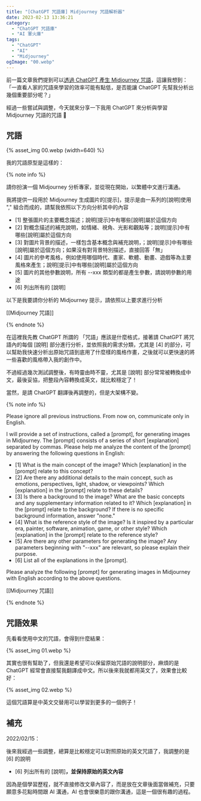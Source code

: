 ```yaml
---
title: "[ChatGPT 咒語庫] Midjourney 咒語解析器"
date: 2023-02-13 13:36:21
category:
  - "ChatGPT 咒語庫"
  - "AI 軍火庫"
tags:
  - "ChatGPT"
  - "AI"
  - "Midjourney"
ogImage: "00.webp"
---
```


前一篇文章我們提到可以[透過 ChatGPT 產生 Midjourney 咒語](https://fullstackladder.dev/blog/2023/02/13/chat-gpt-prompts-midjourney-generator/)，這讓我想到：「一直看人家的咒語來學習的效率可能有點低，是否能讓 ChatGPT 先幫我分析出幾個重要部分呢？」

經過一些嘗試與調整，今天就來分享一下我用 ChatGPT 來分析與學習 Midjourney 咒語的咒語 🤔

<!-- more -->

## 咒語

{% asset_img 00.webp (width=640) %}

我的咒語原型是這樣的：

{% note info %}

請你扮演一個 Midjourney 分析專家，並從現在開始，以繁體中文進行溝通。

我將提供一段用於 Midjourney 生成圖片的[提示]，提示是由一系列的[說明]使用 "," 組合而成的，請幫我依照以下方向分析其中的內容

* [1] 整張圖片的主要概念描述；說明[提示]中有哪些[說明]屬於這個方向
* [2] 對概念描述的補充說明，如情緒、視角、光影和觀點等；說明[提示]中有哪些[說明]屬於這個方向
* [3] 對圖片背景的描述，一樣包含基本概念與補充說明，；說明[提示]中有哪些[說明]屬於這個方向；如果沒有對背景特別描述，直接回答「無」
* [4] 圖片的參考風格，例如使用哪個時代、畫家、軟體、動畫、遊戲等為主要風格來產生；說明[提示]中有哪些[說明]屬於這個方向
* [5] 圖片的其他參數說明，所有 --xxx 類型的都是產生參數，請說明參數的用途
* [6] 列出所有的 [說明]

以下是我要請你分析的 Midjourney 提示，請依照以上要求進行分析

[[Midjourney 咒語]]

{% endnote %}

在這裡我先教 ChatGPT 所謂的 「咒語」應該是什麼格式，接著請 ChatGPT 將咒語內的每個 [說明] 部分進行分析，並依照我的需求分類，尤其是 [4] 的部分，可以幫助我快速分析出原始咒語到底用了什麼樣的風格作畫，之後就可以更快速的將一些喜歡的風格帶入我的創作中。

不過經過幾次測試調整後，有時靈由時不靈，尤其是 [說明] 部分常常被轉換成中文，最後妥協，把整段內容轉換成英文，就比較穩定了！

當然，是請 ChatGPT 翻譯後再調整的，但是大架構不變。

{% note info %}

Please ignore all previous instructions. From now on, communicate only in English.

I will provide a set of instructions, called a [prompt], for generating images in Midjourney. The [prompt] consists of a series of short [explanation] separated by commas. Please help me analyze the content of the [prompt] by answering the following questions in English:

* [1] What is the main concept of the image? Which [explanation] in the [prompt] relate to this concept?
* [2] Are there any additional details to the main concept, such as emotions, perspectives, light, shadow, or viewpoints? Which [explanation] in the [prompt] relate to these details?
* [3] Is there a background to the image? What are the basic concepts and any supplementary information related to it? Which [explanation] in the [prompt] relate to the background? If there is no specific background information, answer "none."
* [4] What is the reference style of the image? Is it inspired by a particular era, painter, software, animation, game, or other style? Which [explanation] in the [prompt] relate to the reference style?
* [5] Are there any other parameters for generating the image? Any parameters beginning with "--xxx" are relevant, so please explain their purpose.
* [6] List all of the explanations in the [prompt].

Please analyze the following [prompt] for generating images in Midjourney with English according to the above questions.

[[Midjourney 咒語]]

{% endnote %}

## 咒語效果

先看看使用中文的咒語，會得到什麼結果：

{% asset_img 01.webp %}

其實也很有幫助了，但我還是希望可以保留原始咒語的說明部分，麻煩的是 ChatGPT 經常會直接幫我翻譯成中文。所以後來我就都用英文了，效果會比較好：

{% asset_img 02.webp %}

這個咒語算是中英文交替用可以學習到更多的一個例子！

## 補充

2022/02/15：

後來我經過一些調整，總算是比較穩定可以對照原始的英文咒語了，我調整的是 [6] 的說明

* [6] 列出所有的 [說明]**，並保持原始的英文內容**

因為是個學習歷程，就不直接修改文章內容了，而是放在文章後面當做補充，只要願意多花點時間跟 AI 溝通，AI 也會很樂意的跟你溝通，這是一個很有趣的過程。
